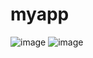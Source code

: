 # myapp

![image](https://github.com/user-attachments/assets/e80f57d0-4013-489b-b227-123e3665c749)
![image](https://github.com/user-attachments/assets/ccec5756-f742-4714-9b48-433eed70cfe4)
